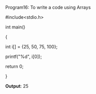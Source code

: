 Program16: To write a code using Arrays

#include<stdio.h>

int main()

{ 

int i[] = {25, 50, 75, 100};

printf("%d", i[0]); 

return 0;

}

**Output**: 25 
